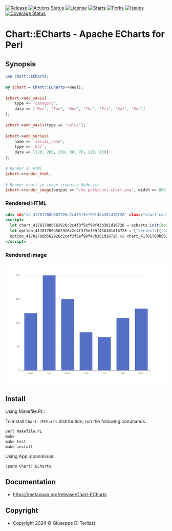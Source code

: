 [![Release](https://img.shields.io/github/release/giterlizzi/perl-Chart-ECharts.svg)](https://github.com/giterlizzi/perl-Chart-ECharts/releases) [![Actions Status](https://github.com/giterlizzi/perl-Chart-ECharts/workflows/linux/badge.svg)](https://github.com/giterlizzi/perl-Chart-ECharts/actions) [![License](https://img.shields.io/github/license/giterlizzi/perl-Chart-ECharts.svg)](https://github.com/giterlizzi/perl-Chart-ECharts) [![Starts](https://img.shields.io/github/stars/giterlizzi/perl-Chart-ECharts.svg)](https://github.com/giterlizzi/perl-Chart-ECharts) [![Forks](https://img.shields.io/github/forks/giterlizzi/perl-Chart-ECharts.svg)](https://github.com/giterlizzi/perl-Chart-ECharts) [![Issues](https://img.shields.io/github/issues/giterlizzi/perl-Chart-ECharts.svg)](https://github.com/giterlizzi/perl-Chart-ECharts/issues) [![Coverage Status](https://coveralls.io/repos/github/giterlizzi/perl-Chart-ECharts/badge.svg)](https://coveralls.io/github/giterlizzi/perl-Chart-ECharts)

# Chart::ECharts - Apache ECharts for Perl

## Synopsis

```.pl
use Chart::ECharts;

my $chart = Chart::ECharts->new();

$chart->add_xAxis(
    type => 'category',
    data => ['Mon', 'Tue', 'Wed', 'Thu', 'Fri', 'Sat', 'Sun']
);

$chart->add_yAxis(type => 'value');

$chart->add_series(
    name => 'series_name',
    type => 'bar',
    data => [120, 200, 150, 80, 70, 110, 130]
);

# Render in HTML
$chart->render_html;

# Render chart in image (require Node.js)
$chart->render_image(output => '/my-path/cool-chart.png', width => 800, height => 600);
```
### Rendered HTML

```.html
<div id="id_41781780b562926c2c4f3f5ef99f43b381d16726" class="chart-container" style="min-width:auto;min-height:300px;"></div>
<script>
  let chart_41781780b562926c2c4f3f5ef99f43b381d16726 = echarts.init(document.getElementById('id_41781780b562926c2c4f3f5ef99f43b381d16726'), 'white', {"locale":"en","renderer":"canvas"});
  let option_41781780b562926c2c4f3f5ef99f43b381d16726 = {"series":[{"data":[120,200,150,80,70,110,130],"name":"series_name","type":"bar"}],"xAxis":[{"data":["Mon","Tue","Wed","Thu","Fri","Sat","Sun"],"type":"category"}],"yAxis":[{"type":"value"}]};
  option_41781780b562926c2c4f3f5ef99f43b381d16726 && chart_41781780b562926c2c4f3f5ef99f43b381d16726.setOption(option_41781780b562926c2c4f3f5ef99f43b381d16726);
</script>
```

### Rendered image

![Bar chart](https://raw.githubusercontent.com/giterlizzi/perl-Chart-ECharts/main/charts/bar.png)


## Install

Using Makefile.PL:

To install `Chart::ECharts` distribution, run the following commands.

    perl Makefile.PL
    make
    make test
    make install

Using App::cpanminus:

    cpanm Chart::ECharts


## Documentation

 - https://metacpan.org/release/Chart-ECharts


## Copyright

 - Copyright 2024 © Giuseppe Di Terlizzi
